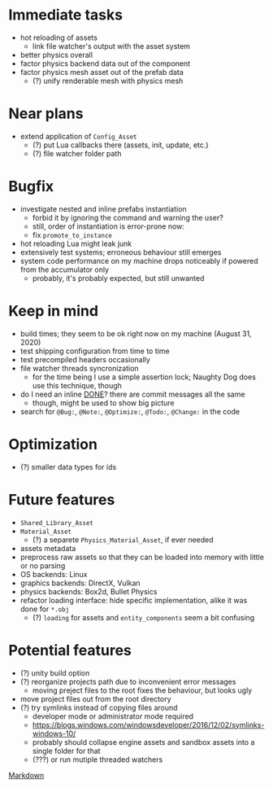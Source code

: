 # Immediate tasks
- hot reloading of assets
  - link file watcher's output with the asset system
- better physics overall
- factor physics backend data out of the component
- factor physics mesh asset out of the prefab data
  - (?) unify renderable mesh with physics mesh

# Near plans
- extend application of `Config_Asset`
  - (?) put Lua callbacks there (assets, init, update, etc.)
  - (?) file watcher folder path

# Bugfix
- investigate nested and inline prefabs instantiation
  - forbid it by ignoring the command and warning the user?
  - still, order of instantiation is error-prone now:
  - fix `promote_to_instance`
- hot reloading Lua might leak junk
- extensively test systems; erroneous behaviour still emerges
- system code performance on my machine drops noticeably if powered from the accumulator only
  - probably, it's probably expected, but still unwanted

# Keep in mind
- build times; they seem to be ok right now on my machine (August 31, 2020)
- test shipping configuration from time to time
- test precompiled headers occasionally
- file watcher threads syncronization
  - for the time being I use a simple assertion lock; Naughty Dog does use this technique, though
- do I need an inline [DONE](DONE.md)? there are commit messages all the same
  - though, might be used to show big picture
- search for `@Bug:`, `@Note:`, `@Optimize:`, `@Todo:`, `@Change:` in the code

# Optimization
- (?) smaller data types for ids

# Future features
- `Shared_Library_Asset`
- `Material_Asset`
  - (?) a separete `Physics_Material_Asset`, if ever needed
- assets metadata
- preprocess raw assets so that they can be loaded into memory with little or no parsing
- OS backends: Linux
- graphics backends: DirectX, Vulkan
- physics backends: Box2d, Bullet Physics
- refactor loading interface: hide specific implementation, alike it was done for `*.obj`
  - (?) `loading` for assets and `entity_components` seem a bit confusing

# Potential features
- (?) unity build option
- (?) reorganize projects path due to inconvenient error messages
  - moving preject files to the root fixes the behaviour, but looks ugly
- move project files out from the root directory
- (?) try symlinks instead of copying files around
  - developer mode or administrator mode required
  - https://blogs.windows.com/windowsdeveloper/2016/12/02/symlinks-windows-10/
  - probably should collapse engine assets and sandbox assets into a single folder for that
  - (???) or run mutiple threaded watchers

[Markdown](https://www.markdownguide.org/basic-syntax/)
